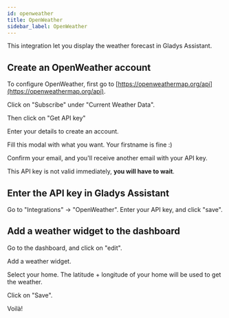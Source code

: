 ```yaml
---
id: openweather
title: OpenWeather
sidebar_label: OpenWeather
---
```


This integration let you display the weather forecast in Gladys Assistant.

## Create an OpenWeather account

To configure OpenWeather, first go to [https://openweathermap.org/api](https://openweathermap.org/api).

Click on "Subscribe" under "Current Weather Data".



Then click on "Get API key"



Enter your details to create an account.



Fill this modal with what you want. Your firstname is fine :)



Confirm your email, and you'll receive another email with your API key.



This API key is not valid immediately, **you will have to wait**.

## Enter the API key in Gladys Assistant

Go to "Integrations" -> "OpenWeather". Enter your API key, and click "save".



## Add a weather widget to the dashboard

Go to the dashboard, and click on "edit".


Add a weather widget.



Select your home. The latitude + longitude of your home will be used to get the weather.

Click on "Save".



Voilà!


